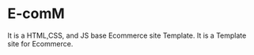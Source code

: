 # E-comM
It is a HTML,CSS, and JS base Ecommerce site Template.
It is a Template site for Ecommerce.

